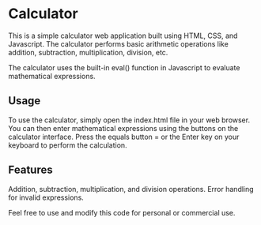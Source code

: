 # Calculator

This is a simple calculator web application built using HTML, CSS, and Javascript.
The calculator performs basic arithmetic operations like addition, subtraction, multiplication, division, etc.

The calculator uses the built-in eval() function in Javascript to evaluate mathematical expressions.

## Usage
To use the calculator, simply open the index.html file in your web browser. 
You can then enter mathematical expressions using the buttons on the calculator interface.
Press the equals button = or the Enter key on your keyboard to perform the calculation.

## Features
Addition, subtraction, multiplication, and division operations.
Error handling for invalid expressions.


Feel free to use and modify this code for personal or commercial use.





